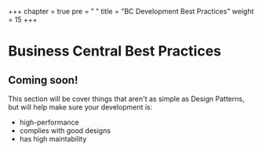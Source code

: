 +++
chapter = true
pre = "<b><i class='fas fa-medal'></i> </b>"
title = "BC Development Best Practices"
weight = 15
+++

# Business Central Best Practices

## Coming soon!

This section will be cover things that aren't as simple as Design Patterns, but will help make sure your development is:
- high-performance
- complies with good designs
- has high maintability